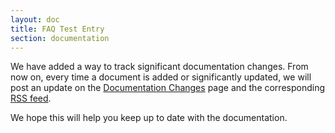 ```yaml
---
layout: doc
title: FAQ Test Entry
section: documentation
---
```


We have added a way to track significant documentation changes. From
now on, every time a document is added or significantly updated, we
will post an update on the [Documentation Changes](/doc/changes) page
and the corresponding [RSS feed](/doc/changes/atom.xml).

We hope this will help you keep up to date with the documentation.
